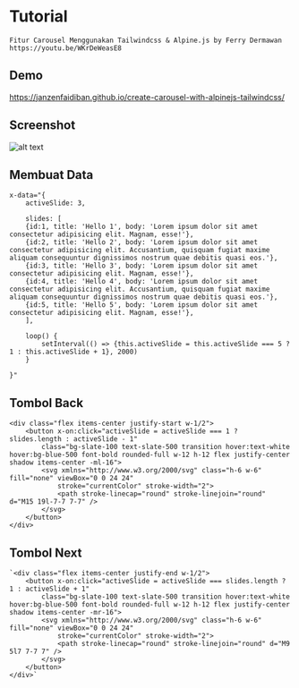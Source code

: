 # Tutorial

    Fitur Carousel Menggunakan Tailwindcss & Alpine.js by Ferry Dermawan
    https://youtu.be/WKrDeWeasE8

## Demo
https://janzenfaidiban.github.io/create-carousel-with-alpinejs-tailwindcss/

## Screenshot

![alt text](https://raw.githubusercontent.com/janzenfaidiban/create-carousel-with-alpinejs-tailwindcss/main/screenshoot.png)



## Membuat Data

    x-data="{
        activeSlide: 3,

        slides: [
        {id:1, title: 'Hello 1', body: 'Lorem ipsum dolor sit amet consectetur adipisicing elit. Magnam, esse!'},
        {id:2, title: 'Hello 2', body: 'Lorem ipsum dolor sit amet consectetur adipisicing elit. Accusantium, quisquam fugiat maxime aliquam consequuntur dignissimos nostrum quae debitis quasi eos.'},
        {id:3, title: 'Hello 3', body: 'Lorem ipsum dolor sit amet consectetur adipisicing elit. Magnam, esse!'},
        {id:4, title: 'Hello 4', body: 'Lorem ipsum dolor sit amet consectetur adipisicing elit. Accusantium, quisquam fugiat maxime aliquam consequuntur dignissimos nostrum quae debitis quasi eos.'},
        {id:5, title: 'Hello 5', body: 'Lorem ipsum dolor sit amet consectetur adipisicing elit. Magnam, esse!'},
        ],

        loop() {
            setInterval(() => {this.activeSlide = this.activeSlide === 5 ? 1 : this.activeSlide + 1}, 2000)
        }
        
    }"

## Tombol Back

    <div class="flex items-center justify-start w-1/2">
        <button x-on:click="activeSlide = activeSlide === 1 ? slides.length : activeSlide - 1"
            class="bg-slate-100 text-slate-500 transition hover:text-white hover:bg-blue-500 font-bold rounded-full w-12 h-12 flex justify-center shadow items-center -ml-16">
            <svg xmlns="http://www.w3.org/2000/svg" class="h-6 w-6" fill="none" viewBox="0 0 24 24"
                stroke="currentColor" stroke-width="2">
                <path stroke-linecap="round" stroke-linejoin="round" d="M15 19l-7-7 7-7" />
            </svg>
        </button>
    </div>

## Tombol Next
                
    `<div class="flex items-center justify-end w-1/2">
        <button x-on:click="activeSlide = activeSlide === slides.length ? 1 : activeSlide + 1"
            class="bg-slate-100 text-slate-500 transition hover:text-white hover:bg-blue-500 font-bold rounded-full w-12 h-12 flex justify-center shadow items-center -mr-16">
            <svg xmlns="http://www.w3.org/2000/svg" class="h-6 w-6" fill="none" viewBox="0 0 24 24"
                stroke="currentColor" stroke-width="2">
                <path stroke-linecap="round" stroke-linejoin="round" d="M9 5l7 7-7 7" />
            </svg>
        </button>
    </div>`